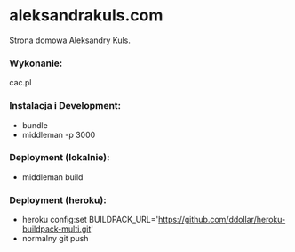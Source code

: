 # aleksandrakuls.com
Strona domowa Aleksandry Kuls.


### Wykonanie:
cac.pl

### Instalacja i Development:
* bundle
* middleman -p 3000

### Deployment (lokalnie):
* middleman build

### Deployment (heroku):
* heroku config:set BUILDPACK_URL='https://github.com/ddollar/heroku-buildpack-multi.git'
* normalny git push
